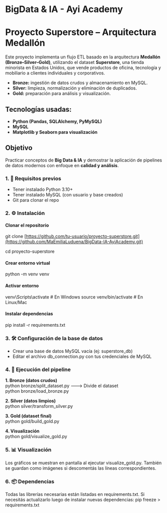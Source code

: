 # BigData & IA - Ayi Academy
# Proyecto Superstore – Arquitectura Medallón

Este proyecto implementa un flujo ETL basado en la arquitectura __Medallón (Bronze–Silver–Gold)__, utilizando el dataset __Superstore__, una tienda minorista en Estados Unidos, que vende productos de oficina, tecnología y mobiliario a clientes individuales y corporativos.

* __Bronze:__ ingestión de datos crudos y almacenamiento en MySQL.
* __Silver:__ limpieza, normalización y eliminación de duplicados.
* __Gold:__ preparación para análisis y visualización.

## Tecnologías usadas:

* __Python (Pandas, SQLAlchemy, PyMySQL)__
* __MySQL__
* __Matplotlib y Seaborn para visualización__

## Objetivo

Practicar conceptos de __Big Data & IA__ y demostrar la aplicación de pipelines de datos modernos con enfoque en __calidad y análisis__.

### 1. 📌 Requisitos previos

* Tener instalado Python 3.10+
* Tener instalado MySQL (con usuario y base creados)
* Git para clonar el repo


### 2. ⚙️ Instalación

#### Clonar el repositorio
git clone [https://github.com/tu-usuario/proyecto-superstore.git](https://github.com/MaEmiliaLuduena/BigData-IA-AyiAcademy.git)

cd proyecto-superstore

#### Crear entorno virtual
python -m venv venv

#### Activar entorno
venv\Scripts\activate   # En Windows
source venv/bin/activate  # En Linux/Mac

#### Instalar dependencias
pip install -r requirements.txt


### 3. 🛠️ Configuración de la base de datos

* Crear una base de datos MySQL vacía (ej: superstore_db)
* Editar el archivo db_connection.py con tus credenciales de MySQL

### 4. 🚀 Ejecución del pipeline

__1. Bronze (datos crudos)__
<br> python bronze/split_dataset.py  ---> Divide el dataset
<br> python bronze/load_bronze.py

__2. Silver (datos limpios)__
<br> python silver/transform_silver.py

__3. Gold (dataset final)__
<br> python gold/build_gold.py

__4. Visualización__
<br> python gold/visualize_gold.py


### 5. 📊 Visualización

Los gráficos se muestran en pantalla al ejecutar visualize_gold.py.
También se guardan como imágenes si descomentás las líneas correspondientes.

### 6. 📦 Dependencias

Todas las librerías necesarias están listadas en requirements.txt.
Si necesitás actualizarlo luego de instalar nuevas dependencias:
pip freeze > requirements.txt

